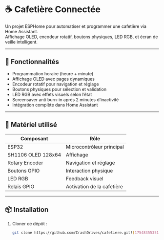 # ☕ Cafetière Connectée

Un projet ESPHome pour automatiser et programmer une cafetière via Home Assistant.  
Affichage OLED, encodeur rotatif, boutons physiques, LED RGB, et écran de veille intelligent.

---

## 🔧 Fonctionnalités

- Programmation horaire (heure + minute)
- Affichage OLED avec pages dynamiques
- Encodeur rotatif pour navigation et réglage
- Boutons physiques pour sélection et validation
- LED RGB avec effets visuels selon l’état
- Screensaver anti burn-in après 2 minutes d’inactivité
- Intégration complète dans Home Assistant

---

## 🧠 Matériel utilisé

| Composant         | Rôle                        |
|-------------------|-----------------------------|
| ESP32             | Microcontrôleur principal   |
| SH1106 OLED 128x64| Affichage                   |
| Rotary Encoder    | Navigation et réglage       |
| Boutons GPIO      | Interaction physique        |
| LED RGB           | Feedback visuel             |
| Relais GPIO       | Activation de la cafetière  |

---

## 📦 Installation

1. Cloner ce dépôt :
   ```bash
   git clone https://github.com/CrashDrives/cafetiere.git![1754835535150](https://github.com/user-attachments/assets/ad6a34e2-87fc-4723-96c2-735c3778d6ff)

